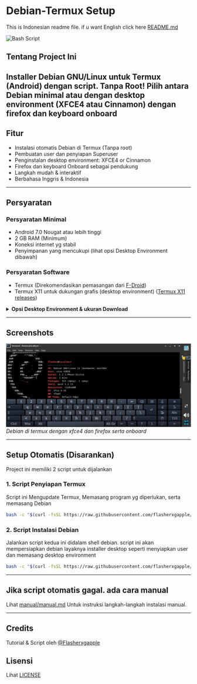 # Debian-Termux Setup
This is Indonesian readme file. if u want English click here [README.md](./README.md)

![Bash Script](https://img.shields.io/badge/bash_script-%23121011.svg?style=flat&logo=gnu-bash&logoColor=white)

## Tentang Project Ini
Installer Debian GNU/Linux untuk Termux (Android) dengan script. Tanpa Root! Pilih antara Debian minimal atau dengan desktop environment (XFCE4 atau Cinnamon) dengan firefox dan keyboard onboard
---

## Fitur
- Instalasi otomatis Debian di Termux (Tanpa root)
- Pembuatan user dan penyiapan Superuser
- Penginstalan desktop environment: XFCE4 or Cinnamon
- Firefox dan keyboard Onboard sebagai pendukung
- Langkah mudah & interaktif
- Berbahasa Inggris & Indonesia

---

## Persyaratan

### Persyaratan Minimal
- Android 7.0 Nougat atau lebih tinggi
- 2 GB RAM (Minimum)
- Koneksi internet yg stabil
- Penyimpanan yang mencukupi (lihat opsi Desktop Environment dibawah)

### Persyaratan Software
- Termux (Direkomendasikan pemasangan dari [F-Droid](https://f-droid.org/id/packages/com.termux/))
- Termux X11 untuk dukungan grafis (desktop environment) ([Termux X11 releases](https://github.com/termux/termux-x11/releases/tag/nightly))

<details>
<summary><strong>Opsi Desktop Environment & ukuran Download</strong></summary>

- <strong>Minimal (Tanpa desktop environment):</strong>
  - Hanya program yg dibutuhkan (sudo, nano, adduser, pulseaudio)
  - installasi tercepat, download terkecil (~50-100 MB)

- <strong>XFCE4 Desktop Environment:</strong>
  - XFCE4, XFCE4 Terminal, Firefox ESR, Onboard
  - Ringan dan cocok untuk segala perangkat
  - Ukuran Download: ~400-600 MB
  - Ukuran Installasi: ~1.2-1.5 GB

- <strong>Cinnamon Desktop Environment:</strong>
  - Cinnamon, Firefox ESR, Onboard
  - Fitur lebih banyak, Lebih berat juga
  - Ukuran Download: ~700-900 MB
  - Ukuran Installasi: ~2-2.5 GB

<em>Ukuran sebenarnya tergantung repository dan mirror(server) yang digunakan. Pastikan untuk memiliki penyimpana yang cukup dan kecepatan internet yang stabil.</em>
</details>

---

## Screenshots
![Debian on Termux with XFCE4](/debian-termux.jpg)
*Debian di termux dengan xfce4 dan firefox serta onboard*

---


## Setup Otomatis (Disarankan)

Project ini memiliki 2 script untuk dijalankan

### 1. Script Penyiapan Termux
Script ini Mengupdate Termux, Memasang program yg diperlukan, serta memasang Debian
```sh
bash -c "$(curl -fsSL https://raw.githubusercontent.com/flasherxgapple/debian-termux/master/termux-setup.sh)"
```

### 2. Script Instalasi Debian
Jalankan script kedua ini didalam shell debian. script ini akan mempersiapkan debian layaknya installer desktop seperti menyiapkan user dan memasang desktop environment
```sh
bash -c "$(curl -fsSL https://raw.githubusercontent.com/flasherxgapple/debian-termux/master/debian-setup.sh)"
```

---


## Jika script otomatis gagal. ada cara manual
Lihat [manual/manual.md](./manual/manual.md) Untuk instruksi langkah-langkah instalasi manual.

---

## Credits
Tutorial & Script oleh [@Flasherxgapple](https://github.com/Flasherxgapple)

## Lisensi
Lihat [LICENSE](./LICENSE)
